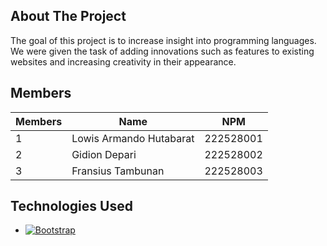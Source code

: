 <!-- ABOUT THE PROJECT -->

## About The Project

The goal of this project is to increase insight into programming languages. We were given the task of adding innovations such as features to existing websites and increasing creativity in their appearance.

## Members

| Members | Name                    | NPM       |
| ------- | ----------------------- | --------- |
| 1       | Lowis Armando Hutabarat | 222528001 |
| 2       | Gidion Depari           | 222528002 |
| 3       | Fransius Tambunan       | 222528003 |

## Technologies Used

- [![Bootstrap][Bootstrap.com]][Bootstrap-url]

[Bootstrap.com]: https://img.shields.io/badge/Bootstrap-563D7C?style=for-the-badge&logo=bootstrap&logoColor=white
[Bootstrap-url]: https://getbootstrap.com
